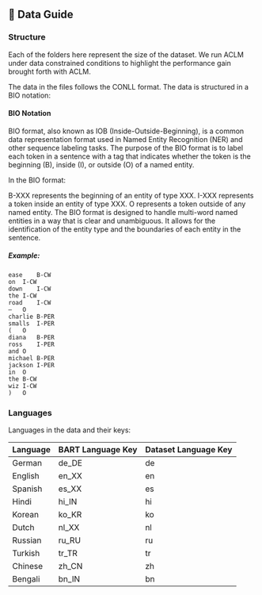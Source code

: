 ## 💽 Data Guide
### Structure
Each of the folders here represent the size of the dataset. We run ACLM under data constrained conditions to highlight the performance gain brought forth with ACLM.

The data in the files follows the CONLL format. The data is structured in a BIO notation:

#### BIO Notation

BIO format, also known as IOB (Inside-Outside-Beginning), is a common data representation format used in Named Entity Recognition (NER) and other sequence labeling tasks. The purpose of the BIO format is to label each token in a sentence with a tag that indicates whether the token is the beginning (B), inside (I), or outside (O) of a named entity. 

In the BIO format:

B-XXX represents the beginning of an entity of type XXX.
I-XXX represents a token inside an entity of type XXX.
O represents a token outside of any named entity.
The BIO format is designed to handle multi-word named entities in a way that is clear and unambiguous. It allows for the identification of the entity type and the boundaries of each entity in the sentence.

##### Example:
```
ease	B-CW
on	I-CW
down	I-CW
the	I-CW
road	I-CW
—	O
charlie	B-PER
smalls	I-PER
(	O
diana	B-PER
ross	I-PER
and	O
michael	B-PER
jackson	I-PER
in	O
the	B-CW
wiz	I-CW
)	O
```
### Languages
Languages in the data and their keys:

| Language   | BART Language Key | Dataset Language Key |
|------------|-------------------|----------------------|
| German     | de_DE             | de                   |
| English    | en_XX             | en                   |
| Spanish    | es_XX             | es                   |
| Hindi      | hi_IN             | hi                   |
| Korean     | ko_KR             | ko                   |
| Dutch      | nl_XX             | nl                   |
| Russian    | ru_RU             | ru                   |
| Turkish    | tr_TR             | tr                   |
| Chinese    | zh_CN             | zh                   |
| Bengali    | bn_IN             | bn                   |
